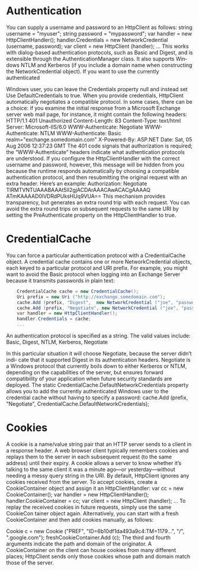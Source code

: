 # Authentication
You can supply a username and password to an HttpClient as follows: string username = "myuser";
    string password = "mypassword";
    var handler = new HttpClientHandler();
handler.Credentials = new NetworkCredential (username, password); var client = new HttpClient (handler);
...
This works with dialog-based authentication protocols, such as Basic and Digest, and is extensible through the AuthenticationManager class. It also supports Win‐ dows NTLM and Kerberos (if you include a domain name when constructing the NetworkCredential object). If you want to use the currently authenticated

Windows user, you can leave the Credentials property null and instead set Use DefaultCredentials to true.
When you provide credentials, HttpClient automatically negotiates a compatible protocol. In some cases, there can be a choice: if you examine the initial response from a Microsoft Exchange server web mail page, for instance, it might contain the following headers:
    HTTP/1.1 401 Unauthorized
    Content-Length: 83
    Content-Type: text/html
    Server: Microsoft-IIS/6.0
    WWW-Authenticate: Negotiate
    WWW-Authenticate: NTLM
    WWW-Authenticate: Basic realm="exchange.somedomain.com"
    X-Powered-By: ASP.NET
    Date: Sat, 05 Aug 2006 12:37:23 GMT
The 401 code signals that authorization is required; the “WWW-Authenticate” headers indicate what authentication protocols are understood. If you configure the HttpClientHandler with the correct username and password, however, this message will be hidden from you because the runtime responds automatically by choosing a compatible authentication protocol, and then resubmitting the original request with an extra header. Here’s an example:
    Authorization: Negotiate TlRMTVNTUAAABAAAt5II2gjACDArAAACAwACACgAAAAQ
    ATmKAAAAD0lVDRdPUksHUq9VUA==
This mechanism provides transparency, but generates an extra round trip with each request. You can avoid the extra round trips on subsequent requests to the same URI by setting the PreAuthenticate property on the HttpClientHandler to true.

# CredentialCache
You can force a particular authentication protocol with a CredentialCache object. A credential cache contains one or more NetworkCredential objects, each keyed to a particular protocol and URI prefix. For example, you might want to avoid the Basic protocol when logging into an Exchange Server because it transmits passwords in plain text:
```c#
    CredentialCache cache = new CredentialCache();
    Uri prefix = new Uri ("http://exchange.somedomain.com");
    cache.Add (prefix, "Digest",  new NetworkCredential ("joe", "passwd"));
    cache.Add (prefix, "Negotiate", new NetworkCredential ("joe", "passwd"));
    var handler = new HttpClientHandler();
    handler.Credentials = cache;
    ...
```
An authentication protocol is specified as a string. The valid values include:
    Basic, Digest, NTLM, Kerberos, Negotiate

In this particular situation it will choose Negotiate, because the server didn’t indi‐ cate that it supported Digest in its authentication headers. Negotiate is a Windows protocol that currently boils down to either Kerberos or NTLM, depending on the capabilities of the server, but ensures forward compatibility of your application when future security standards are deployed.
The static CredentialCache.DefaultNetworkCredentials property allows you to add the currently authenticated Windows user to the credential cache without having to specify a password:
    cache.Add (prefix, "Negotiate", CredentialCache.DefaultNetworkCredentials);

# Cookies

A cookie is a name/value string pair that an HTTP server sends to a client in a response header. A web browser client typically remembers cookies and replays them to the server in each subsequent request (to the same address) until their expiry. A cookie allows a server to know whether it’s talking to the same client it was a minute ago—or yesterday—without needing a messy query string in the URI.
By default, HttpClient ignores any cookies received from the server. To accept cookies, create a CookieContainer object and assign it an HttpClientHandler:
var cc = new CookieContainer();
var handler = new HttpClientHandler(); handler.CookieContainer = cc;
var client = new HttpClient (handler); ...
To replay the received cookies in future requests, simply use the same CookieCon tainer object again. Alternatively, you can start with a fresh CookieContainer and then add cookies manually, as follows:  

Cookie c = new Cookie ("PREF",
                           "ID=6b10df1da493a9c4:TM=1179...",
"/",
                           ".google.com");
    freshCookieContainer.Add (c);
The third and fourth arguments indicate the path and domain of the originator. A CookieContainer on the client can house cookies from many different places; HttpClient sends only those cookies whose path and domain match those of the server.